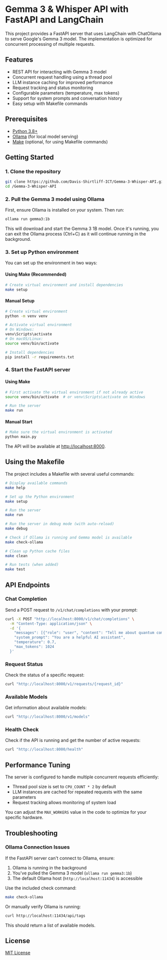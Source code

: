 # Gemma 3 & Whisper API with FastAPI and LangChain

This project provides a FastAPI server that uses LangChain with ChatOllama to serve Google's Gemma 3 model. The implementation is optimized for concurrent processing of multiple requests.

## Features

- REST API for interacting with Gemma 3 model
- Concurrent request handling using a thread pool
- LLM instance caching for improved performance
- Request tracking and status monitoring
- Configurable parameters (temperature, max tokens)
- Support for system prompts and conversation history
- Easy setup with Makefile commands

## Prerequisites

- [Python 3.8+](https://www.python.org/downloads/)
- [Ollama](https://ollama.com) (for local model serving)
- [Make](https://www.gnu.org/software/make/) (optional, for using Makefile commands)

## Getting Started

### 1. Clone the repository

```bash
git clone https://github.com/Davis-Shirtliff-ICT/Gemma-3-Whisper-API.git
cd /Gemma-3-Whisper-API
```

### 2. Pull the Gemma 3 model using Ollama

First, ensure Ollama is installed on your system. Then run:

```bash
ollama run gemma3:1b
```

This will download and start the Gemma 3 1B model. Once it's running, you can exit the Ollama process (Ctrl+C) as it will continue running in the background.

### 3. Set up Python environment

You can set up the environment in two ways:

#### Using Make (Recommended)

```bash
# Create virtual environment and install dependencies
make setup
```

#### Manual Setup

```bash
# Create virtual environment
python -m venv venv

# Activate virtual environment
# On Windows:
venv\Scripts\activate
# On macOS/Linux:
source venv/bin/activate

# Install dependencies
pip install -r requirements.txt
```

### 4. Start the FastAPI server

#### Using Make

```bash
# First activate the virtual environment if not already active
source venv/bin/activate  # or venv\Scripts\activate on Windows

# Run the server
make run
```

#### Manual Start

```bash
# Make sure the virtual environment is activated
python main.py
```

The API will be available at [http://localhost:8000](http://localhost:8000).

## Using the Makefile

The project includes a Makefile with several useful commands:

```bash
# Display available commands
make help

# Set up the Python environment
make setup

# Run the server
make run

# Run the server in debug mode (with auto-reload)
make debug

# Check if Ollama is running and Gemma model is available
make check-ollama

# Clean up Python cache files
make clean

# Run tests (when added)
make test
```

## API Endpoints

### Chat Completion

Send a POST request to `/v1/chat/completions` with your prompt:

```bash
curl -X POST "http://localhost:8000/v1/chat/completions" \
  -H "Content-Type: application/json" \
  -d '{
    "messages": [{"role": "user", "content": "Tell me about quantum computing"}],
    "system_prompt": "You are a helpful AI assistant",
    "temperature": 0.7,
    "max_tokens": 1024
  }'
```

### Request Status

Check the status of a specific request:

```bash
curl "http://localhost:8000/v1/requests/{request_id}"
```

### Available Models

Get information about available models:

```bash
curl "http://localhost:8000/v1/models"
```

### Health Check

Check if the API is running and get the number of active requests:

```bash
curl "http://localhost:8000/health"
```

## Performance Tuning

The server is configured to handle multiple concurrent requests efficiently:

- Thread pool size is set to `CPU_COUNT * 2` by default
- LLM instances are cached for repeated requests with the same parameters
- Request tracking allows monitoring of system load

You can adjust the `MAX_WORKERS` value in the code to optimize for your specific hardware.

## Troubleshooting

### Ollama Connection Issues

If the FastAPI server can't connect to Ollama, ensure:

1. Ollama is running in the background
2. You've pulled the Gemma 3 model (`ollama run gemma3:1b`)
3. The default Ollama host (`http://localhost:11434`) is accessible

Use the included check command:

```bash
make check-ollama
```

Or manually verify Ollama is running:

```bash
curl http://localhost:11434/api/tags
```

This should return a list of available models.

## License

[MIT License](LICENSE)
